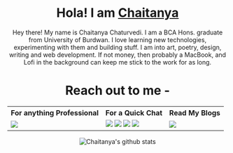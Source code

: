 <div style="text-align: center">

# Hola! I am [Chaitanya](https://chaitanya4vedi.github.io)

Hey there! My name is Chaitanya Chaturvedi. I am a BCA Hons. graduate from University of Burdwan. I love learning new technologies, experimenting with them and building stuff. 
I am into art, poetry, design, writing and web development.
If not money, then probably a MacBook, and Lofi in the background can keep me stick to the work for as long.

# Reach out to me -

<table style="margin-left: auto; margin-right: auto">
  <tr>
    <th>For anything Professional</th>
    <th>For a Quick Chat</th>
    <th>Read My Blogs</th>
  </tr>
  <tr>
    <td><a href="https://forms.gle/YvMkCVo3nu8VAowP9"><img src="https://img.icons8.com/color/96/000000/google-forms-new-logo-1.png"/></a></td>
    <td>
<a href="https://twitter.com/chaitanya4vedi/"><img src="https://img.icons8.com/fluency/96/000000/twitter.png"/></a>
<a href="https://linkedin.com/in/chaitanya4vedi/"><img src="https://img.icons8.com/color/96/000000/linkedin.png"/></a>
<a href="https://instagram.com/chaitanya4vedi/"><img src="https://img.icons8.com/color/96/000000/instagram-new--v1.png"/></a>
<a href="https://facebook.com/chaitanya4vedi/"><a href="https://twitter.com/chaitanya4vedi/"><img src="https://img.icons8.com/color/96/000000/facebook-new.png"/></a>
</a>
</td>
    <td><a href="https://dev.to/chaitanya4vedi"><img src="https://img.icons8.com/external-wanicon-lineal-color-wanicon/64/000000/external-blogs-digital-content-wanicon-lineal-color-wanicon.png"/></a></td>

  </tr>
</table>

![Chaitanya's github stats](https://github-readme-stats.vercel.app/api?username=chaitanya4vedi&theme=default&show_icons=true)

</div>
